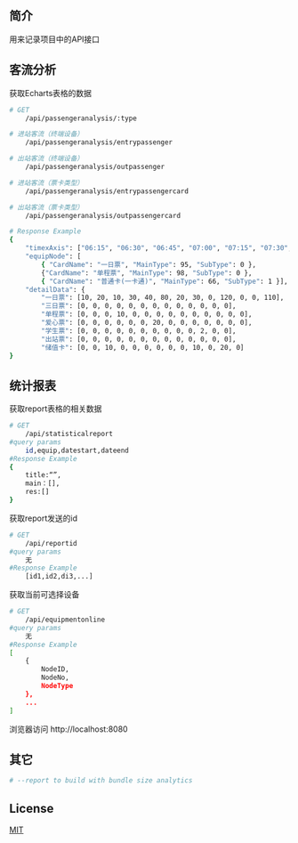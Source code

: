 
## 简介

用来记录项目中的API接口

## 客流分析
获取Echarts表格的数据
```bash
# GET
    /api/passengeranalysis/:type

# 进站客流（终端设备）
    /api/passengeranalysis/entrypassenger

# 出站客流（终端设备）
    /api/passengeranalysis/outpassenger

# 进站客流（票卡类型）
    /api/passengeranalysis/entrypassengercard

# 出站客流（票卡类型）
    /api/passengeranalysis/outpassengercard

# Response Example
{
    "timexAxis": ["06:15", "06:30", "06:45", "07:00", "07:15", "07:30", "07:45", "08:00", "08:15", "08:30", "08:45", "09:00", "09:15"],
    "equipNode": [
        { "CardName": "一日票", "MainType": 95, "SubType": 0 },
        {"CardName": "单程票", "MainType": 98, "SubType": 0 }, 
        { "CardName": "普通卡(一卡通)", "MainType": 66, "SubType": 1 }],
    "detailData": {
        "一日票": [10, 20, 10, 30, 40, 80, 20, 30, 0, 120, 0, 0, 110],
        "三日票": [0, 0, 0, 0, 0, 0, 0, 0, 0, 0, 0, 0, 0],
        "单程票": [0, 0, 0, 10, 0, 0, 0, 0, 0, 0, 0, 0, 0, 0],
        "爱心票": [0, 0, 0, 0, 0, 0, 20, 0, 0, 0, 0, 0, 0, 0],
        "学生票": [0, 0, 0, 0, 0, 0, 0, 0, 0, 0, 2, 0, 0],
        "出站票": [0, 0, 0, 0, 0, 0, 0, 0, 0, 0, 0, 0, 0],
        "储值卡": [0, 0, 10, 0, 0, 0, 0, 0, 0, 10, 0, 20, 0]
}
```

## 统计报表
获取report表格的相关数据
```bash
# GET
    /api/statisticalreport
#query params
    id,equip,datestart,dateend
#Response Example
{
    title:“”,
    main：[],
    res:[]
}
```
获取report发送的id
```bash    
# GET
    /api/reportid
#query params
    无
#Response Example
    [id1,id2,di3,...]
```
获取当前可选择设备
```bash
# GET
    /api/equipmentonline
#query params
    无
#Response Example
[
    {
        NodeID,
        NodeNo,
        NodeType
    },
    ...
]
```
浏览器访问 http://localhost:8080





## 其它
```bash
# --report to build with bundle size analytics

```

## License

[MIT](https://github.com/Decemeber/my-project-api/LICENSE)
